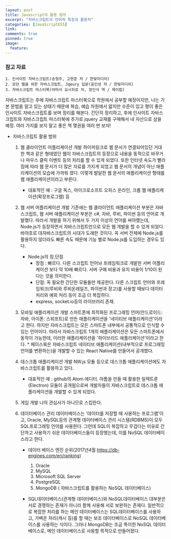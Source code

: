 ```yaml
---
layout: post
title: Javascript의 활용 범위
excerpt: "자바스크립트의 언어적 특징과 활용처"
categories: [JavaScriptES5]
link:
comments: true
pinned: true
image:
  feature:
---
```


### 참고 자료  
    1. 인사이트 자바스크립트(송형주, 고현준 저 / 한빛미디어)
    2. 모던 웹을 위한 자바스크립트, Jqeury 입문(윤인성 저 / 한빛미디어)
    3. 자바스크립트 마스터북(야마사 요시히로 저, 정인식 역 / 제이펍)

자바스크립트는 후에 자바스크립트 마스터북으로 학원에서 공부할 예정이지만, 나는 기본 문법을 알고 있는 상태기 때문에 복습, 예습 차원에서 얇지만 수준이 있고 평이 좋은 인사이트 자바스크립트를 보며 정리를 해본다. 간단히 정리하고, 후에 인사이트 자바스크립트와 자바스크립트 마스터북에 추가로 jquery 교재를 구매해서 내 자산으로 삼을 예정. 여러 가지를 보지 말고 좋은 책 몇권을 여러 번 보자!

* 자바스크립트 활용 범위
  1. 웹 클라이언트 어플리케이션 개발
    하이퍼링크로 웹 문서가 연결되어있던 거대한 책과 같은 형태였던 웹이 자바스크립트의 등장으로 내용을 동적으로 바꾸거나 마우스 클릭 이벤트 등의 처리를 할 수 있게 되었다. 또한 인터넷 속도가 빨라짐에 따라 웹 문서가 더 많은 자료를 가지게 되었고 웹 문서의 개념이 아닌 애플리케이션의 모습에 가까워 졌다. 이렇게 발달한 웹 문서의 애플리케이션 형태를 웹 애플리케이션이라고 부른다.
      * 대표적인 예 : 구글 독스, 마이크로소프트 오피스 온라인, 크롭 웹 애플리케이션(확장프로그램) 등

  2. 웹 서버 어플리케이션 개발
    기존에는 웹 클라이언트 애플리케이션 부분은 자바스크립트, 웹 서버 애플리케이션 부분은 c#, 자바, 루비, 파이썬 등의 언어로 개발했다. 따라서 개발을 하기 위해서 두 가지 이상의 언어를 써야헀는데, Node.js가 등장하면서 자바스크립트만으로 모든 웹 개발을 할 수 있게 되었다. 바야흐로 대자바스크립트의 시대가 도래한 것이다. 꼭 서버 전체에 Node.js를 활용하지 않더라도 빠른 속도 때문에 기능 별로 Node.js를 도입하는 경우도 있다.
      * Node.js의 장,단점
          * 장점 : 빠르다. 다른 스크립트 언어놔 프레임워크로 개발한 서버 어플리케이션 보다 약 10배 빠르다. 서버 구매 비용과 유지 비용이 1/10이 된다는 것을 의미한다.
          * 단점: 꼭 필요한 간단한 모듈들만 제공한다. 다른 스크립트 언어와 프레임워크(루비와 루비온레일즈, 파이썬과 장고)를 사용할 때보다 데이터 처리와 예외 처리 등이 조금 더 복잡하다.
          * express, socket.io등의 라이브러리 존재.

  3. 모바일 애플리케이션 개발
    스마트폰에 최적화된 프로그래밍 언어(안드로이드: 자바, 아이폰: 스위프트)로 만든 애플리케이션을 '네이티브 애플리케이션'이라고 한다. 하지만 자바스크립트는 모든 스마트폰 내부에서 공통적으로 인식할 수 있는 언어이다. 따라서 자바스크립트 1개의 애플리케이션은 모든 스마트폰에서 동작이 가능한데, 이러한 애플리케이션을 '하이브리드 애플리케이션'이라고 한다.
          * 페이스북은 자바스크립트 네이티브 애플리케이션(내부적으로 프로그래밍 언어를 변환하는)을 개발할 수 있는 React Native를 만들어서 공개했다.

  4. 데스크톱 애플리케이션 개발
    NW.js 모듈 등으로 데스크톱 애플리케이션에도 자바스크립트를 활용하고 있다.
      * 대표적인 예 : github의 Atom 에디터. 아톰을 만들 때 활용한 일렉트론(Electron) 모듈이 공개됨으로써 개발자들이 자바스크립트로 데스크톱 애플리케이션을 개발할 수 있게 되었다.

  5. 게임 개발
    나의 관심사가 아니므로 스킵한다.

  6. 데이터베이스 관리
    데이터베이스는 '데이터를 저장할 때 사용하는 프로그램'이고, Oracle, MySQL등의 관계형 데이터베이스 관리 시스템(RDBMS)이 모두 SQL프로그래밍 언어를 사용한다. 그런데 SQL이 복잡하고 무겁다는 이유로 간단하고 사용하기 쉬운 데이터베이스들이 등장했는데, 이를 NoSQL 데이터베이스라고 한다.
      * 데이터 베이스 엔진 순위(2017년4월 <https://db-engines.com/en/ranking>)
        1. Oracle
        2. MySQL
        3. Microsoft SQL Server
        4. PostgreSQL
        5. MongoDB ( 자바스크립트를 활용하는 NoSQL 데이터베이스)

      * SQL데이터베이스(관계형 데이터베이스)와 NoSQL데이터베이스 대부분은 서로 경쟁하는 존재가 아니라 함께 사용해 서로 보완하는 존재다. 일반적으로 복잡한 처리를 하는 메인 데이터베이스는 SQL데이터베이스를 사용하고, 가벼운 처리(캐시 등)를 할 때는 보조 데이터베이스로 NoSQL 데이터베이스를 사용하는 식이다. 그러나 MongoDB는 조금 특이한 NoSQL 데이터베이스로, 메인 데이터베이스로 사용할 목적으로 만들어졌다.
